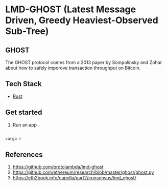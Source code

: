 # LMD-GHOST (Latest Message Driven, Greedy Heaviest-Observed Sub-Tree)

## GHOST
The GHOST protocol comes from a 2013 paper by Sompolinsky and Zohar about how to safely imporove transaction throughput on Bitcoin.

## Tech Stack

- [Rust](https://www.rust-lang.org/)

## Get started

1. Run an app

```bash

cargo r

```

## References

1. https://github.com/protolambda/lmd-ghost
2. https://github.com/ethereum/research/blob/master/ghost/ghost.py
3. https://eth2book.info/capella/part2/consensus/lmd_ghost/
